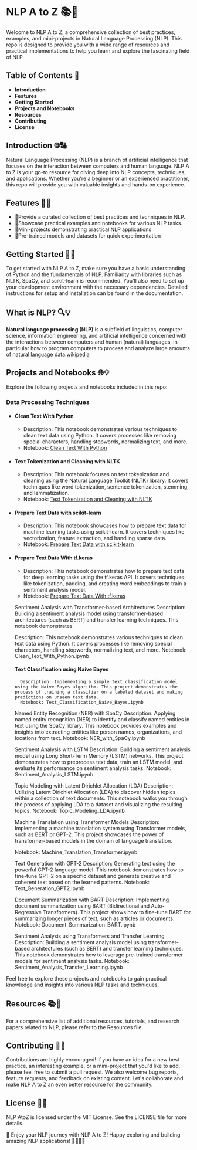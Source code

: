 # NLP A to Z 📚🚀

Welcome to NLP A to Z, a comprehensive collection of best practices, examples, and mini-projects in Natural Language Processing (NLP). This repo is designed to provide you with a wide range of resources and practical implementations to help you learn and explore the fascinating field of NLP.

## Table of Contents 📖
- **Introduction**
- **Features**
- **Getting Started**
- **Projects and Notebooks**
- **Resources**
- **Contributing**
- **License**




## Introduction 🌐🔠

Natural Language Processing (NLP) is a branch of artificial intelligence that focuses on the interaction between computers and human language. NLP A to Z is your go-to resource for diving deep into NLP concepts, techniques, and applications. Whether you're a beginner or an experienced practitioner, this repo will provide you with valuable insights and hands-on experience.
    
## Features 🚀🌟
- 📌Provide a curated collection of best practices and techniques in NLP.
- 📌Showcase practical examples and notebooks for various NLP tasks.
- 📌Mini-projects demonstrating practical NLP applications
- 📌Pre-trained models and datasets for quick experimentation

## Getting Started 🏁🔑
To get started with NLP A to Z, make sure you have a basic understanding of Python and the fundamentals of NLP. Familiarity with libraries such as NLTK, SpaCy, and scikit-learn is recommended. You'll also need to set up your development environment with the necessary dependencies. Detailed instructions for setup and installation can be found in the documentation.

## What is NLP? 🔍💡
**Natural language processing (NLP)** is a subfield of linguistics, computer science, information engineering, and artificial intelligence concerned with the interactions between computers and human (natural) languages, in particular how to program computers to process and analyze large amounts of natural language data.[wikipedia](https://en.wikipedia.org/wiki/Natural_language_processing)

## Projects and Notebooks 🌐💡
Explore the following projects and notebooks included in this repo:

### Data Processing Techniques
- #### Clean Text With Python
    - Description: This notebook demonstrates various techniques to clean text data using Python. It covers processes like removing special characters, handling stopwords, normalizing text, and more.
    - Notebook: [Clean Text With Python](clean_text_with_python.ipynb)

- #### Text Tokenization and Cleaning with NLTK
    - Description: This notebook focuses on text tokenization and cleaning using the Natural Language Toolkit (NLTK) library. It covers techniques like word tokenization, sentence tokenization, stemming, and lemmatization.
    - Notebook: [Text Tokenization and Cleaning with NLTK](cleaning_with_nltk.ipynb)

- #### Prepare Text Data with scikit-learn
    - Description: This notebook showcases how to prepare text data for machine learning tasks using scikit-learn. It covers techniques like vectorization, feature extraction, and handling sparse data.
    - Notebook: [Prepare Text Data with scikit-learn](prepare_text_data_with_scikit-learn.ipynb)

- #### Prepare Text Data With tf.keras
    - Description: This notebook demonstrates how to prepare text data for deep learning tasks using the tf.keras API. It covers techniques like tokenization, padding, and creating word embeddings to train a sentiment analysis model.
    - Notebook: [Prepare Text Data With tf.keras](prepare_text_with_tf.keras.ipynb)

    Sentiment Analysis with Transformer-based Architectures
        Description: Building a sentiment analysis model using transformer-based architectures (such as BERT) and transfer learning techniques. This notebook demonstrates

    Description: This notebook demonstrates various techniques to clean text data using Python. It covers processes like removing special characters, handling stopwords, normalizing text, and more.
    Notebook: Clean_Text_With_Python.ipynb

    #### Text Classification using Naive Bayes
        Description: Implementing a simple text classification model using the Naive Bayes algorithm. This project demonstrates the process of training a classifier on a labeled dataset and making predictions on unseen text data.
        Notebook: Text_Classification_Naive_Bayes.ipynb

    Named Entity Recognition (NER) with SpaCy
        Description: Applying named entity recognition (NER) to identify and classify named entities in text using the SpaCy library. This notebook provides examples and insights into extracting entities like person names, organizations, and locations from text.
        Notebook: NER_with_SpaCy.ipynb

    Sentiment Analysis with LSTM
        Description: Building a sentiment analysis model using Long Short-Term Memory (LSTM) networks. This project demonstrates how to preprocess text data, train an LSTM model, and evaluate its performance on sentiment analysis tasks.
        Notebook: Sentiment_Analysis_LSTM.ipynb

    Topic Modeling with Latent Dirichlet Allocation (LDA)
        Description: Utilizing Latent Dirichlet Allocation (LDA) to discover hidden topics within a collection of text documents. This notebook walks you through the process of applying LDA to a dataset and visualizing the resulting topics.
        Notebook: Topic_Modeling_LDA.ipynb

    Machine Translation using Transformer Models
        Description: Implementing a machine translation system using Transformer models, such as BERT or GPT-2. This project showcases the power of transformer-based models in the domain of language translation.

    Notebook: Machine_Translation_Transformer.ipynb

    Text Generation with GPT-2
        Description: Generating text using the powerful GPT-2 language model. This notebook demonstrates how to fine-tune GPT-2 on a specific dataset and generate creative and coherent text based on the learned patterns.
        Notebook: Text_Generation_GPT2.ipynb

    Document Summarization with BART
        Description: Implementing document summarization using BART (Bidirectional and Auto-Regressive Transformers). This project shows how to fine-tune BART for summarizing longer pieces of text, such as articles or documents.
        Notebook: Document_Summarization_BART.ipynb

    Sentiment Analysis using Transformers and Transfer Learning
        Description: Building a sentiment analysis model using transformer-based architectures (such as BERT) and transfer learning techniques. This notebook demonstrates how to leverage pre-trained transformer models for sentiment analysis tasks.
        Notebook: Sentiment_Analysis_Transfer_Learning.ipynb

Feel free to explore these projects and notebooks to gain practical knowledge and insights into various NLP tasks and techniques.

## Resources 📚📝
For a comprehensive list of additional resources, tutorials, and research papers related to NLP, please refer to the Resources file.

## Contributing 👥🤝

Contributions are highly encouraged! If you have an idea for a new best practice, an interesting example, or a mini-project that you'd like to add, please feel free to submit a pull request. We also welcome bug reports, feature requests, and feedback on existing content. Let's collaborate and make NLP A to Z an even better resource for the community.

## License 📝📜
NLP AtoZ is licensed under the MIT License. See the LICENSE file for more details.

🌟 Enjoy your NLP journey with NLP A to Z! Happy exploring and building amazing NLP applications! 👩‍💻👨‍💻
